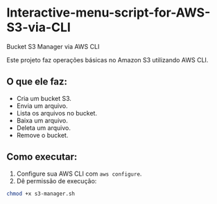 # Interactive-menu-script-for-AWS-S3-via-CLI
Bucket S3 Manager via AWS CLI

Este projeto faz operações básicas no Amazon S3 utilizando AWS CLI.

## O que ele faz:

- Cria um bucket S3.
- Envia um arquivo.
- Lista os arquivos no bucket.
- Baixa um arquivo.
- Deleta um arquivo.
- Remove o bucket.

## Como executar:

1. Configure sua AWS CLI com `aws configure`.
2. Dê permissão de execução:
```bash
chmod +x s3-manager.sh